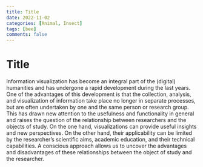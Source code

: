 ```yaml
---
title: Title
date: 2022-11-02
categories: [Animal, Insect]
tags: [bee]
comments: false
---
```


# Title

Information visualization has become an integral part of the (digital) humanities and has undergone a rapid development during the last years. One of the advantages of this development is that the collection, analysis, and visualization of information take place no longer in separate processes, but are often undertaken by one and the same person or research group. This has drawn new attention to the usefulness and functionality in general and raises the question of the relationship between researchers and the objects of study. On the one hand, visualizations can provide useful insights and new perspectives. On the other hand, their applicability can be limited by the researcher’s scientific aims, academic education, and their technical capabilities. A conscious approach allows us to uncover the advantages and disadvantages of these relationships between the object of study and the researcher.
